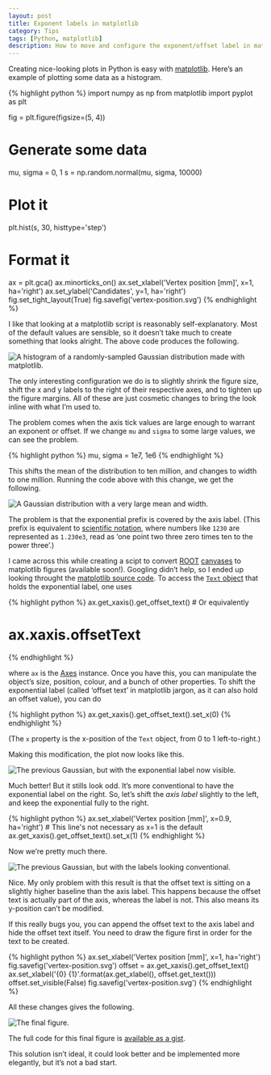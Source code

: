 ```yaml
---
layout: post
title: Exponent labels in matplotlib
category: Tips
tags: [Python, matplotlib]
description: How to move and configure the exponent/offset label in matplotlib.
---
```


Creating nice-looking plots in Python is easy with [matplotlib](http://matplotlib.org/).
Here’s an example of plotting some data as a histogram.

{% highlight python %}
import numpy as np
from matplotlib import pyplot as plt

fig = plt.figure(figsize=(5, 4))
# Generate some data
mu, sigma = 0, 1
s = np.random.normal(mu, sigma, 10000)
# Plot it
plt.hist(s, 30, histtype='step')
# Format it
ax = plt.gca()
ax.minorticks_on()
ax.set_xlabel('Vertex position [mm]', x=1, ha='right')
ax.set_ylabel('Candidates', y=1, ha='right')
fig.set_tight_layout(True)
fig.savefig('vertex-position.svg')
{% endhighlight %}

I like that looking at a matplotlib script is reasonably self-explanatory.
Most of the default values are sensible, so it doesn’t take much to create something that looks alright.
The above code produces the following.

![A histogram of a randomly-sampled Gaussian distribution made with matplotlib.](/assets/img/exponent-label-in-matplotlib/simple-gaussian.svg)

The only interesting configuration we do is to slightly shrink the figure size, shift the x and y labels to the right of their respective axes, and to tighten up the figure margins.
All of these are just cosmetic changes to bring the look inline with what I’m used to.

The problem comes when the axis tick values are large enough to warrant an exponent or offset.
If we change `mu` and `sigma` to some large values, we can see the problem.

{% highlight python %}
mu, sigma = 1e7, 1e6
{% endhighlight %}

This shifts the mean of the distribution to ten million, and changes to width to one million.
Running the code above with this change, we get the following.

![A Gaussian distribution with a very large mean and width.](/assets/img/exponent-label-in-matplotlib/shifted-gaussian.svg)

The problem is that the exponential prefix is covered by the axis label.
(This prefix is equivalent to [scientific notation](https://en.wikipedia.org/wiki/Scientific_notation), where numbers like `1230` are represented as `1.230e3`, read as ‘one point two three zero times ten to the power three’.)

I came across this while creating a scipt to convert [ROOT](http://root.cern.ch/) [canvases](http://root.cern.ch/root/html534/TCanvas) to matplotlib figures (available soon!).
Googling didn’t help, so I ended up looking throught the [matplotlib source code](https://github.com/matplotlib/matplotlib).
To access the [`Text` object](http://matplotlib.org/api/artist_api.html#matplotlib.text.Text) that holds the exponential label, one uses

{% highlight python %}
ax.get_xaxis().get_offset_text()
# Or equivalently
# ax.xaxis.offsetText
{% endhighlight %}

where `ax` is the [Axes](http://matplotlib.org/api/axes_api.html) instance.
Once you have this, you can manipulate the object’s size, position, colour, and a bunch of other properties.
To shift the exponential label (called ‘offset text’ in matplotlib jargon, as it can also hold an offset value), you can do

{% highlight python %}
ax.get_xaxis().get_offset_text().set_x(0)
{% endhighlight %}

(The `x` property is the x-position of the `Text` object, from 0 to 1 left-to-right.)

Making this modification, the plot now looks like this.

![The previous Gaussian, but with the exponential label now visible.](/assets/img/exponent-label-in-matplotlib/shifted-gaussian-fixed.svg)

Much better!
But it stills look odd.
It’s more conventional to have the exponential label on the right.
So, let’s shift the *axis label* slightly to the left, and keep the exponential fully to the right.

{% highlight python %}
ax.set_xlabel('Vertex position [mm]', x=0.9, ha='right')
# This line's not necessary as x=1 is the default
ax.get_xaxis().get_offset_text().set_x(1)
{% endhighlight %}

Now we’re pretty much there.

![The previous Gaussian, but with the labels looking conventional.](/assets/img/exponent-label-in-matplotlib/shifted-gaussian-final.svg)

Nice.
My only problem with this result is that the offset text is sitting on a slightly higher baseline than the axis label.
This happens because the offset text is actually part of the axis, whereas the label is not.
This also means its y-position can’t be modified.

If this really bugs you, you can append the offset text to the axis label and hide the offset text itself.
You need to draw the figure first in order for the text to be created.

{% highlight python %}
ax.set_xlabel('Vertex position [mm]', x=1, ha='right')
fig.savefig('vertex-position.svg')
offset = ax.get_xaxis().get_offset_text()
ax.set_xlabel('{0} {1}'.format(ax.get_xlabel(), offset.get_text()))
offset.set_visible(False)
fig.savefig('vertex-position.svg')
{% endhighlight %}

All these changes gives the following.

![The final figure.](/assets/img/exponent-label-in-matplotlib/shifted-gaussian-anal.svg)

The full code for this final figure is [available as a gist](https://gist.github.com/alexpearce/10581837).

This solution isn’t ideal, it could look better and be implemented more elegantly, but it’s not a bad start.
